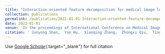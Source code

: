 ```yaml
---
title: "Interaction-oriented feature decomposition for medical image lesion detection"
collection: publications
permalink: /publication/2022-01-01-Interaction-oriented-feature-decomposition-for-medical-image-lesion-detection
date: 2022-01-01
venue: 'In the proceedings of International Conference on Medical Image Computing and Computer-Assisted Intervention'
citation: ' Junyong Shen,  Yan Hu,  Xiaoqing Zhang,  Zhongxi Qiu,  Tingming Deng,  Yanwu Xu,  Jiang Liu, &quot;Interaction-oriented feature decomposition for medical image lesion detection.&quot; In the proceedings of International Conference on Medical Image Computing and Computer-Assisted Intervention, 2022.'
---
```

Use [Google Scholar](https://scholar.google.com/scholar?q=Interaction+oriented+feature+decomposition+for+medical+image+lesion+detection){:target="_blank"} for full citation